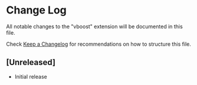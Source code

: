 # Change Log

All notable changes to the "vboost" extension will be documented in this file.

Check [Keep a Changelog](http://keepachangelog.com/) for recommendations on how to structure this file.

## [Unreleased]

- Initial release